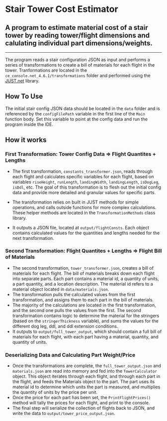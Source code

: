 # Stair Tower Cost Estimator

## A program to estimate material cost of a stair tower by reading tower/flight dimensions and calulating individual part dimensions/weights.
___

The program reads a stair configuration JSON as input and performs a series of transformations to create a bill of materials for each flight in the tower. Tranformations are located in the `ce_console.net_4.6.1/transformations` folder and performed using the [JUST.net](https://github.com/WorkMaze/JUST.net) library.

## How To Use

The initial stair config JSON data should be located in the `data` folder and is referenced by the `configFilePath` variable in the first line of the `Main` function body. Set this variable to point at the config data and run the program inside the IDE.

## How it works

### First Transformation: Tower Config Data => Flight Quantites + Lengths

* The first transformation, `constants_transformer.json`, reads through each flight and calculates specific variables for each flight, based on variables `riseHeight`, `runLength`, `landingWidth`, `landingLength`, `isDogLeg`, `isDdl`, etc. The goal of this transformation is to flesh out the initial config data and provide more detailed and granular values for specific parts.

* The transformation relies on built in JUST methods for simple operations, and calls outside functions for more complex calculations. These helper methods are located in the `TransformationMethods` class library.

* It outputs a JSON file, located at `output/flightConsts`. Each object contains calculated values for the quantities and lengths needed for the next transformation.

### Second Transformation: Flight Quantites + Lengths => Flight Bill of Materials

* The second transformation, `tower_transformer.json`, creates a bill of materials for each flight. The bill of materials breaks down each flight into separate parts. Each part contains a material id, a quantity of units, a part quantity, and a location description. The material id refers to a material object located in `data/materials.json`.
* The transformation pulls the calculated values from the first transformation, and assigns them to each part in the bill of materials.
* The majority of the calculations are located in the first transformation, and the second one pulls the values from the first. The second transformation contains logic to determine the material for the stringers (based on the `stringerThickness` variable), and sums the values for the different dog leg, ddl, and ddl extension conditions.
* It outputs to `output/full_tower_output`, which should contain a full bill of materials for each flight, with each part having a material, quantity, and quantity of units.

### Deserializing Data and Calculating Part Weight/Price

* Once the transformations are complete, the `full_tower_output.json` and `materials.json` are read into memory and fed into the `TowerCalculator` object. This object iterates through each flight, and through each part in the flight, and feeds the Materials object to the part. The part uses its material id to determine which units the part is measured, and multiplies the quantity of units by the price per unit.
* Once the price for each part has been set, the `PrintFlightPrices()` method will tally the prices for each flight, and print to the console.
* The final step will serialize the collection of flights back to JSON, and write the data to `output/tower_price_output.json`.